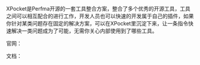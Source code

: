 XPocket是Perfma开源的一套工具整合方案，整合了多个优秀的开源工具，工具之间可以相互配合的进行工作，开发人员也可以快速的开发属于自己的插件，如果你针对某类问题存在固定的解决方案，可以在XPocket里沉淀下来，让一条指令快速解决一类问题成为了可能，无需你关心内部使用到了哪些工具。

官网：

文档：